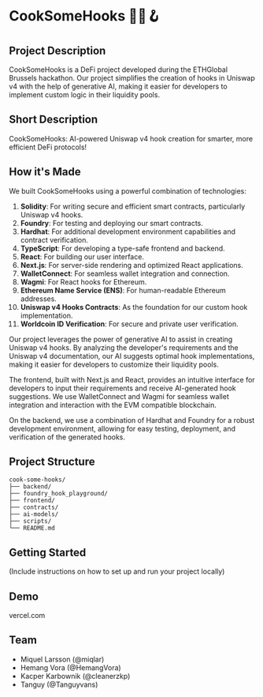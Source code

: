 # CookSomeHooks 🧑‍🍳🪝

## Project Description

CookSomeHooks is a DeFi project developed during the ETHGlobal Brussels hackathon. Our project simplifies the creation of hooks in Uniswap v4 with the help of generative AI, making it easier for developers to implement custom logic in their liquidity pools.

## Short Description

CookSomeHooks: AI-powered Uniswap v4 hook creation for smarter, more efficient DeFi protocols!

## How it's Made

We built CookSomeHooks using a powerful combination of technologies:

1. **Solidity**: For writing secure and efficient smart contracts, particularly Uniswap v4 hooks.
2. **Foundry**: For testing and deploying our smart contracts.
3. **Hardhat**: For additional development environment capabilities and contract verification.
4. **TypeScript**: For developing a type-safe frontend and backend.
5. **React**: For building our user interface.
6. **Next.js**: For server-side rendering and optimized React applications.
7. **WalletConnect**: For seamless wallet integration and connection.
8. **Wagmi**: For React hooks for Ethereum.
9. **Ethereum Name Service (ENS)**: For human-readable Ethereum addresses.
10. **Uniswap v4 Hooks Contracts**: As the foundation for our custom hook implementation.
11. **Worldcoin ID Verification**: For secure and private user verification.

Our project leverages the power of generative AI to assist in creating Uniswap v4 hooks. By analyzing the developer's requirements and the Uniswap v4 documentation, our AI suggests optimal hook implementations, making it easier for developers to customize their liquidity pools.

The frontend, built with Next.js and React, provides an intuitive interface for developers to input their requirements and receive AI-generated hook suggestions. We use WalletConnect and Wagmi for seamless wallet integration and interaction with the EVM compatible blockchain.

On the backend, we use a combination of Hardhat and Foundry for a robust development environment, allowing for easy testing, deployment, and verification of the generated hooks.

## Project Structure

```
cook-some-hooks/
├── backend/
├── foundry_hook_playground/
├── frontend/
├── contracts/
├── ai-models/
├── scripts/
└── README.md
```

## Getting Started

(Include instructions on how to set up and run your project locally)

## Demo

vercel.com

## Team

- Miquel Larsson (@miqlar)
- Hemang Vora (@HemangVora)
- Kacper Karbownik (@cleanerzkp)
- Tanguy (@Tanguyvans)
